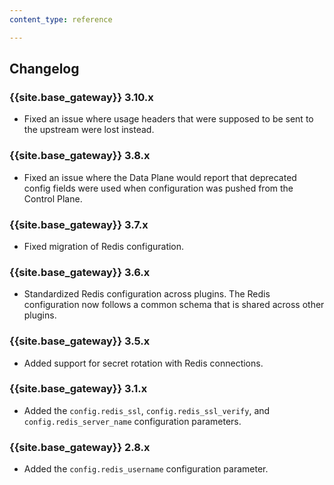 ```yaml
---
content_type: reference

---
```


## Changelog

### {{site.base_gateway}} 3.10.x
* Fixed an issue where usage headers that were supposed to be sent to the upstream were lost instead.

### {{site.base_gateway}} 3.8.x
* Fixed an issue where the Data Plane would report that deprecated config fields were used when configuration was pushed from the Control Plane.

### {{site.base_gateway}} 3.7.x
* Fixed migration of Redis configuration.

### {{site.base_gateway}} 3.6.x

* Standardized Redis configuration across plugins.
 The Redis configuration now follows a common schema that is shared across other plugins.

### {{site.base_gateway}} 3.5.x

* Added support for secret rotation with Redis connections. 

### {{site.base_gateway}}  3.1.x

* Added the `config.redis_ssl`, `config.redis_ssl_verify`, and `config.redis_server_name` configuration parameters.

### {{site.base_gateway}} 2.8.x

* Added the `config.redis_username` configuration parameter.
